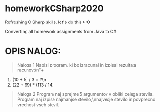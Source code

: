 # homeworkCSharp2020
Refreshing C Sharp skills, let's do this >:O

Converting all homework assignments from Java to C#
# OPIS NALOG:

>Naloga 1
Napisi program, ki bo izracunal in izpisal rezultata racunov:\n"+
1) (10 + 5) / 3 = ?\n
2) (22 + 99) * (113 / 14)

> Naloga 2
Program naj sprejme 5 argumentov v obliki celega stevila. Program naj izpise najmanjse stevilo,\nnajvecje stevilo in povprecno vrednost vseh stevil.
